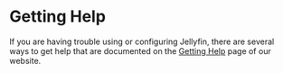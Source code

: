 # Getting Help

If you are having trouble using or configuring Jellyfin, there are several ways to get help that are documented on the [Getting Help](https://jellyfin.org/docs/general/getting-help.html) page of our website.

